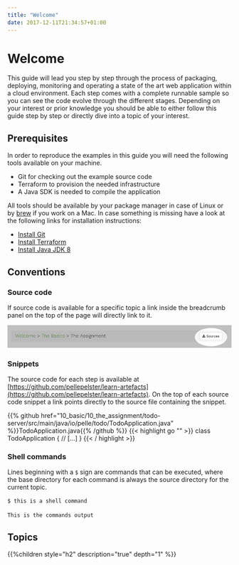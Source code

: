 ```yaml
---
title: "Welcome"
date: 2017-12-11T21:34:57+01:00
---
```


# Welcome

This guide will lead you step by step through the process of packaging, deploying, monitoring and operating a state of the art web application within a cloud environment. Each step comes with a complete runnable sample so you can see the code evolve through the different stages. Depending on your interest or prior knowledge you should be able to either follow this guide step by step or directly dive into a topic of your interest.


## Prerequisites

In order to reproduce the examples in this guide you will need the following tools available on your machine.

- Git for checking out the example source code
- Terraform to provision the needed infrastructure 
- A Java SDK is needed to compile the application

All tools should be available by your package manager in case of Linux or by [brew](https://brew.sh/) if you work on a Mac. In case something is missing have a look at the following links for installation instructions:

- [Install Git](https://www.terraform.io/intro/getting-started/install.html)
- [Install Terraform](https://git-scm.com/book/en/v2/Getting-Started-Installing-Git)
- [Install Java JDK 8](https://docs.oracle.com/javase/8/docs/technotes/guides/install/install_overview.html)


## Conventions

### Source code
If source code is available for a specific topic a link inside the breadcrumb panel on the top of the page will directly link to it.  

![breadcrumb source link](breadcrumbs_sources_link.png)


### Snippets

The source code for each step is available at [https://github.com/pellepelster/learn-artefacts](https://github.com/pellepelster/learn-artefacts). On the top of each source code snippet a link points directly to the source file containing the snippet.

{{% github href="10_basic/10_the_assignment/todo-server/src/main/java/io/pelle/todo/TodoApplication.java" %}}TodoApplication.java{{% /github %}}
{{< highlight go "" >}}
class TodoApplication {
  // [...]
}
{{< / highlight >}}


### Shell commands

Lines beginning with a `$` sign are commands that can be executed, where the base directory for each command is always the source directory for the current topic.

```
$ this is a shell command

This is the commands output
```

## Topics

{{%children style="h2" description="true" depth="1" %}}
